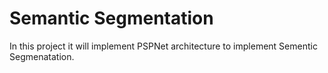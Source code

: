 # Semantic Segmentation
In this project it will implement PSPNet architecture to implement Sementic Segmenatation.
